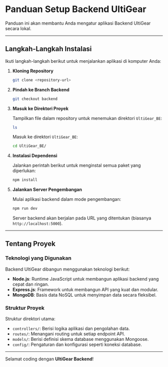 # Panduan Setup Backend UltiGear

Panduan ini akan membantu Anda mengatur aplikasi Backend UltiGear secara lokal.

---

## Langkah-Langkah Instalasi

Ikuti langkah-langkah berikut untuk menjalankan aplikasi di komputer Anda:

1. **Kloning Repository**

   ```bash
   git clone <repository-url>
   ```

2. **Pindah ke Branch Backend**

   ```bash
   git checkout backend
   ```

3. **Masuk ke Direktori Proyek**

   Tampilkan file dalam repository untuk menemukan direktori `UltiGear_BE`:

   ```bash
   ls
   ```

   Masuk ke direktori `UltiGear_BE`:

   ```bash
   cd UltiGear_BE/
   ```

4. **Instalasi Dependensi**

   Jalankan perintah berikut untuk menginstal semua paket yang diperlukan:

   ```bash
   npm install
   ```

5. **Jalankan Server Pengembangan**

   Mulai aplikasi backend dalam mode pengembangan:

   ```bash
   npm run dev
   ```

   Server backend akan berjalan pada URL yang ditentukan (biasanya `http://localhost:5000`).

---

## Tentang Proyek

### Teknologi yang Digunakan

Backend UltiGear dibangun menggunakan teknologi berikut:

- **Node.js**: Runtime JavaScript untuk membangun aplikasi backend yang cepat dan ringan.
- **Express.js**: Framework untuk membangun API yang kuat dan modular.
- **MongoDB**: Basis data NoSQL untuk menyimpan data secara fleksibel.

### Struktur Proyek

Struktur direktori utama:

- `controllers/`: Berisi logika aplikasi dan pengolahan data.
- `routes/`: Menangani routing untuk setiap endpoint API.
- `models/`: Berisi definisi skema database menggunakan Mongoose.
- `config/`: Pengaturan dan konfigurasi seperti koneksi database.

---

Selamat coding dengan **UltiGear Backend**!

